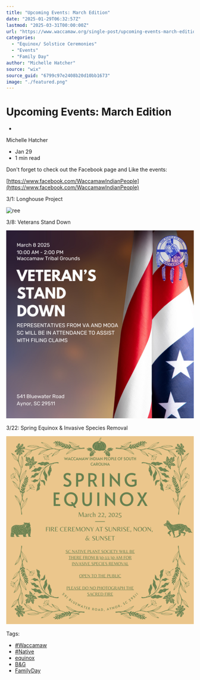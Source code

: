 ```yaml
---
title: "Upcoming Events: March Edition"
date: "2025-01-29T06:32:57Z"
lastmod: "2025-03-31T00:00:00Z"
url: "https://www.waccamaw.org/single-post/upcoming-events-march-edition"
categories:
  - "Equinox/ Solstice Ceremonies"
  - "Events"
  - "Family Day"
author: "Michelle Hatcher"
source: "wix"
source_guid: "6799c97e2408b20d10bb1673"
image: "./featured.png"
---
```


# Upcoming Events: March Edition

-

Michelle Hatcher
- Jan 29
- 1 min read

Don't forget to check out the Facebook page and Like the events:

[https://www.facebook.com/WaccamawIndianPeople](https://www.facebook.com/WaccamawIndianPeople)

3/1: Longhouse Project

![ree](./images/98a108_539695f21a414365b7a397fec0543a13~mv2-1.png)

3/8: Veterans Stand Down

![ree](./images/98a108_b27ab86a19e94b6794680c74730a1cb4~mv2-1.png)

3/22: Spring Equinox & Invasive Species Removal

![ree](./images/98a108_9a19bd653e364d4b95b754dcf715c468~mv2-1.png)

Tags:

- [#Waccamaw](https://www.waccamaw.org/updates/tags/waccamaw-1)
- [#Native](https://www.waccamaw.org/updates/tags/native-2)
- [equinox](https://www.waccamaw.org/updates/tags/equinox)
- [B&G](https://www.waccamaw.org/updates/tags/b-g)
- [FamilyDay](https://www.waccamaw.org/updates/tags/familyday)

